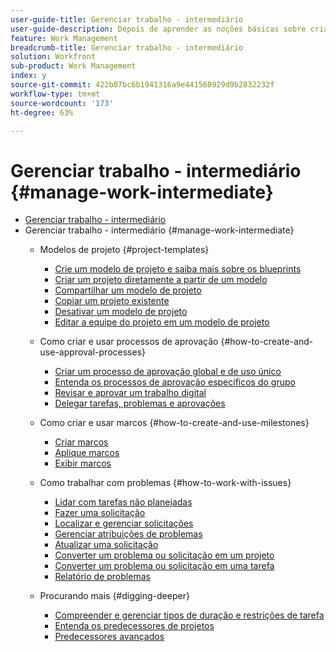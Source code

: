 ```yaml
---
user-guide-title: Gerenciar trabalho - intermediário
user-guide-description: Depois de aprender as noções básicas sobre criação, planejamento e gerenciamento de projetos, há mais algumas coisas que você deve saber para aproveitar ao máximo o Workfront.
feature: Work Management
breadcrumb-title: Gerenciar trabalho - intermediário
solution: Workfront
sub-product: Work Management
index: y
source-git-commit: 422b07bc6b1941316a9e441560929d9b2832232f
workflow-type: tm+mt
source-wordcount: '173'
ht-degree: 63%

---
```



# Gerenciar trabalho - intermediário {#manage-work-intermediate}

+ [Gerenciar trabalho - intermediário](overview.md)
+ Gerenciar trabalho - intermediário {#manage-work-intermediate}
   + Modelos de projeto {#project-templates}
      + [Crie um modelo de projeto e saiba mais sobre os blueprints](create-a-project-template.md)
      + [Criar um projeto diretamente a partir de um modelo](create-a-project-directly-from-a-template.md)
      + [Compartilhar um modelo de projeto](share-a-project-template.md)
      + [Copiar um projeto existente](copy-an-existing-project.md)
      + [Desativar um modelo de projeto](deactivate-a-project-template.md)
      + [Editar a equipe do projeto em um modelo de projeto](edit-the-project-team-in-a-project-template.md)

   + Como criar e usar processos de aprovação {#how-to-create-and-use-approval-processes}
      + [Criar um processo de aprovação global e de uso único](create-a-single-use-approval-process.md)
      + [Entenda os processos de aprovação específicos do grupo](group-specific-approval-processes.md)
      + [Revisar e aprovar um trabalho digital](review-and-approve-digital-work.md)
      + [Delegar tarefas, problemas e aprovações](delegate-approvals.md)

   + Como criar e usar marcos {#how-to-create-and-use-milestones}
      + [Criar marcos](creating-milestones.md)
      + [Aplique marcos](apply-milestones.md)
      + [Exibir marcos](view-milestones.md)

   + Como trabalhar com problemas {#how-to-work-with-issues}
      + [Lidar com tarefas não planejadas](handle-unplanned-work.md)
      + [Fazer uma solicitação](make-a-request.md)
      + [Localizar e gerenciar solicitações](find-requests.md)
      + [Gerenciar atribuições de problemas](manage-issue-assignments.md)
      + [Atualizar uma solicitação](update-a-request.md)
      + [Converter um problema ou solicitação em um projeto](create-a-project-from-a-request.md)
      + [Converter um problema ou solicitação em uma tarefa](convert-issues-to-other-work-items.md)
      + [Relatório de problemas](report-on-issues.md)

   + Procurando mais {#digging-deeper}
      + [Compreender e gerenciar tipos de duração e restrições de tarefa](understand-and-manage-duration-types-and-task-constraints.md)
      + [Entenda os predecessores de projetos](understand-cross-project-predecessors.md)
      + [Predecessores avançados](advanced-predecessors.md)

